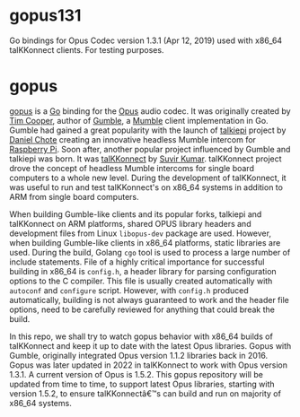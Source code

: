 # gopus131

Go bindings for Opus Codec version 1.3.1 (Apr 12, 2019) used with x86_64 talKKonnect clients. For testing purposes.

# gopus

[gopus](https://github.com/layeh/gopus) is a [Go](https://go.dev/) binding for the [Opus](https://opus-codec.org) audio codec. It was originally created by [Tim Cooper](https://github.com/layeh), author of [Gumble](https://github.com/layeh/gumble), a [Mumble](https://www.mumble.info) client implementation in Go. Gumble had gained a great popularity with the launch of [talkiepi](https://github.com/dchote/talkiepi) project by [Daniel Chote](https://github.com/dchote) creating an innovative headless Mumble intercom for [Raspberry Pi](https://www.raspberrypi.com). Soon after, another popular project influenced by Gumble and talkiepi was born. It was [talKKonnect](https://github.com/talkkonnect/talkkonnect) by [Suvir Kumar](https://github.com/talkkonnect). talKKonnect project drove the concept of headless Mumble intercoms for single board computers to a whole new level. During the development of talKKonnect, it was useful to run and test talKKonnect's on x86_64 systems in addition to ARM from single board computers.

When building Gumble-like clients and its popular forks, talkiepi and talKKonnect on ARM platforms, shared OPUS library headers and development files from Linux `libopus-dev` package are used. However, when building Gumble-like clients in x86_64 platforms, static libraries are used. During the build, Golang `cgo` tool is used to process a large number of include statements. File of a highly critical importance for successful building in x86_64 is `config.h`, a header library for parsing configuration options to the C compiler. This file is usually created automatically with `autoconf` and `configure` script. However, with `config.h` produced automatically, building is not always guaranteed to work and the header file options, need to be carefully reviewed for anything that could break the build.

In this repo, we shall try to watch gopus behavior with x86_64 builds of talKKonnect and keep it up to date with the latest Opus libraries. Gopus with Gumble, originally integrated Opus version 1.1.2 libraries back in 2016. Gopus was later updated in 2022 in talKKonnect to work with Opus version 1.3.1. A current version of Opus is 1.5.2. This gopus repository will be updated from time to time, to support latest Opus libraries, starting with version 1.5.2, to ensure talKKonnectâ€™s can build and run on majority of x86_64 systems.
